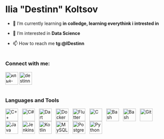 # Ilia "Destinn" Koltsov

- 🌱 I’m currently learning **in colledge, learning everythink i intrested in**

- 👀 I’m interested in **Data Science**

- 📫 How to reach me **tg:@IDestinn**

#

### Connect with me:
<p align="left">
<a href="https://linkedin.com/in/илья-кольцов-96799b281" target="blank"><img align="center" src="https://cdn.jsdelivr.net/gh/devicons/devicon/icons/linkedin/linkedin-original.svg" alt="илья-кольцов-96799b281" height="40" width="40" /></a>
<a href="https://www.leetcode.com/destinn" target="blank"><img align="center" src="https://upload.wikimedia.org/wikipedia/commons/a/ab/LeetCode_logo_white_no_text.svg" alt="destinn" height="40" width="40" /></a>
</p>

#

### Languages and Tools
<p align="left"> 
<img align="left" alt="C++" width="40" style="padding-right:10px" src="https://cdn.jsdelivr.net/gh/devicons/devicon/icons/cplusplus/cplusplus-plain.svg"/>
<img align="left" alt="C#" width="40" style="padding-right:10px" src="https://cdn.jsdelivr.net/gh/devicons/devicon/icons/csharp/csharp-plain.svg"/>
<img align="left" alt="Dart" width="40" style="padding-right:10px" src="https://cdn.jsdelivr.net/gh/devicons/devicon/icons/dart/dart-original.svg"/>
<img align="left" alt="Docker" width="40" style="padding-right:10px" src="https://cdn.jsdelivr.net/gh/devicons/devicon/icons/docker/docker-plain.svg"/>
<img align="left" alt="Flutter" width="40" style="padding-right:10px" src="https://cdn.jsdelivr.net/gh/devicons/devicon/icons/flutter/flutter-original.svg" />       
<img align="left" alt="C" width="40" style="padding-right:10px" src="https://cdn.jsdelivr.net/gh/devicons/devicon/icons/c/c-plain.svg"/>
<img align="left" alt="Bash" width="40" style="padding-right:10px" src="https://cdn.jsdelivr.net/gh/devicons/devicon/icons/bash/bash-original.svg"/>
<img align="left" alt="Bash" width="40" style="padding-right:10px" src="https://cdn.jsdelivr.net/gh/devicons/devicon/icons/github/github-original.svg"/>
  
<img align="left" alt="Git" width="40" style="padding-right:10px" src="https://cdn.jsdelivr.net/gh/devicons/devicon/icons/git/git-original.svg"/>
<img align="left" alt="Java" width="40" style="padding-right:10px" src="https://cdn.jsdelivr.net/gh/devicons/devicon/icons/java/java-plain.svg"/>
<img align="left" alt="Jenkins" width="40" style="padding-right:10px" src="https://cdn.jsdelivr.net/gh/devicons/devicon/icons/jenkins/jenkins-original.svg"/>
<img align="left" alt="Kotlin" width="40" style="padding-right:10px" src="https://cdn.jsdelivr.net/gh/devicons/devicon/icons/kotlin/kotlin-plain.svg"/>
<img align="left" alt="MySQL" width="40" style="padding-right:10px" src="https://cdn.jsdelivr.net/gh/devicons/devicon/icons/mysql/mysql-original.svg"/>
<img align="left" alt="PostgreeSQL" width="40" style="padding-right:10px" src="https://cdn.jsdelivr.net/gh/devicons/devicon/icons/postgresql/postgresql-plain.svg"/>
<img align="left" alt="Python" width="40" style="padding-right:10px" src="https://cdn.jsdelivr.net/gh/devicons/devicon/icons/python/python-plain.svg"/>
